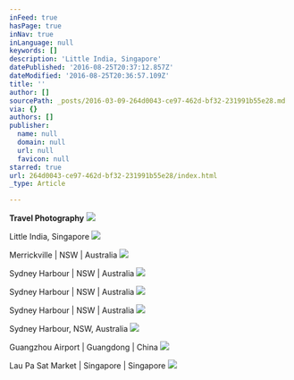 ```yaml
---
inFeed: true
hasPage: true
inNav: true
inLanguage: null
keywords: []
description: 'Little India, Singapore'
datePublished: '2016-08-25T20:37:12.857Z'
dateModified: '2016-08-25T20:36:57.109Z'
title: ''
author: []
sourcePath: _posts/2016-03-09-264d0043-ce97-462d-bf32-231991b55e28.md
via: {}
authors: []
publisher:
  name: null
  domain: null
  url: null
  favicon: null
starred: true
url: 264d0043-ce97-462d-bf32-231991b55e28/index.html
_type: Article

---
```

**Travel Photography**
![](https://the-grid-user-content.s3-us-west-2.amazonaws.com/ed066738-177e-4fd3-8b14-5ffa32682dcf.jpg)

Little India, Singapore
![](https://the-grid-user-content.s3-us-west-2.amazonaws.com/1a7a0561-2f58-41c8-bba4-9fd31bcf0fac.jpg)

Merrickville | NSW | Australia
![](https://the-grid-user-content.s3-us-west-2.amazonaws.com/c7818f6b-a582-4dc5-8ce0-8ce13918587c.jpg)

Sydney Harbour | NSW | Australia
![](https://the-grid-user-content.s3-us-west-2.amazonaws.com/8f68e41a-aa76-4804-b3a2-69dc5e3a1ce6.jpg)

Sydney Harbour | NSW | Australia
![](https://the-grid-user-content.s3-us-west-2.amazonaws.com/f39f2a03-da50-4a5c-9bd1-996709bd0710.jpg)

Sydney Harbour | NSW | Australia
![](https://the-grid-user-content.s3-us-west-2.amazonaws.com/327985cd-b909-47ad-806f-57fbbc0f61c1.jpg)

Sydney Harbour, NSW, Australia
![](https://the-grid-user-content.s3-us-west-2.amazonaws.com/2970f3b9-248b-4bce-8004-1d64fdbc8367.jpg)

Guangzhou Airport | Guangdong | China ![](https://the-grid-user-content.s3-us-west-2.amazonaws.com/a1e9f6a6-bc4b-442c-a166-07bafa0266eb.jpg)

Lau Pa Sat Market | Singapore | Singapore
![](https://the-grid-user-content.s3-us-west-2.amazonaws.com/8e7765b4-d270-4005-9237-53a9d8b31261.jpg)
